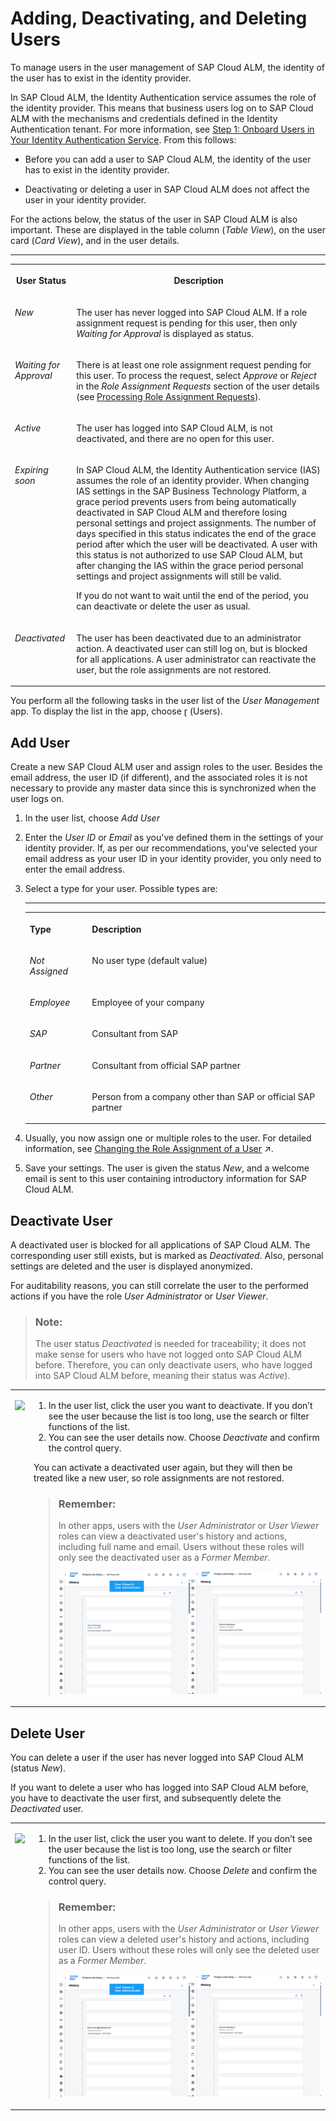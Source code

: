 <!-- loioeaa4cab46776453caf998cd26484fe18 -->

<link rel="stylesheet" type="text/css" href="css/sap-icons.css"/>

# Adding, Deactivating, and Deleting Users

To manage users in the user management of SAP Cloud ALM, the identity of the user has to exist in the identity provider.

In SAP Cloud ALM, the Identity Authentication service assumes the role of the identity provider. This means that business users log on to SAP Cloud ALM with the mechanisms and credentials defined in the Identity Authentication tenant. For more information, see [Step 1: Onboard Users in Your Identity Authentication Service](https://help.sap.com/docs/cloud-alm/setup-administration/user-onboarding). From this follows:

-   Before you can add a user to SAP Cloud ALM, the identity of the user has to exist in the identity provider.

-   Deactivating or deleting a user in SAP Cloud ALM does not affect the user in your identity provider.


For the actions below, the status of the user in SAP Cloud ALM is also important. These are displayed in the table column \(*Table View*\), on the user card \(*Card View*\), and in the user details.

****


<table>
<tr>
<th valign="top">

User Status

</th>
<th valign="top">

Description

</th>
</tr>
<tr>
<td valign="top">

*New* 

</td>
<td valign="top">

The user has never logged into SAP Cloud ALM. If a role assignment request is pending for this user, then only *Waiting for Approval* is displayed as status.

</td>
</tr>
<tr>
<td valign="top">

*Waiting for Approval* 

</td>
<td valign="top">

There is at least one role assignment request pending for this user. To process the request, select *Approve* or *Reject* in the *Role Assignment Requests* section of the user details \(see [Processing Role Assignment Requests](processing-role-assignment-requests-3a0cad5.md)\).

</td>
</tr>
<tr>
<td valign="top">

*Active* 

</td>
<td valign="top">

The user has logged into SAP Cloud ALM, is not deactivated, and there are no open for this user.

</td>
</tr>
<tr>
<td valign="top">

*Expiring soon* 

</td>
<td valign="top">

In SAP Cloud ALM, the Identity Authentication service \(IAS\) assumes the role of an identity provider. When changing IAS settings in the SAP Business Technology Platform, a grace period prevents users from being automatically deactivated in SAP Cloud ALM and therefore losing personal settings and project assignments. The number of days specified in this status indicates the end of the grace period after which the user will be deactivated. A user with this status is not authorized to use SAP Cloud ALM, but after changing the IAS within the grace period personal settings and project assignments will still be valid.

If you do not want to wait until the end of the period, you can deactivate or delete the user as usual.

</td>
</tr>
<tr>
<td valign="top">

*Deactivated* 

</td>
<td valign="top">

The user has been deactivated due to an administrator action. A deactivated user can still log on, but is blocked for all applications. A user administrator can reactivate the user, but the role assignments are not restored.

</td>
</tr>
</table>

You perform all the following tasks in the user list of the *User Management* app. To display the list in the app, choose <span class="SAP-icons-V5"></span> \(Users\).



<a name="loioeaa4cab46776453caf998cd26484fe18__section_lsq_y3n_4wb"/>

## Add User

Create a new SAP Cloud ALM user and assign roles to the user. Besides the email address, the user ID \(if different\), and the associated roles it is not necessary to provide any master data since this is synchronized when the user logs on.

1.  In the user list, choose *Add User*

2.  Enter the *User ID* or *Email* as you've defined them in the settings of your identity provider. If, as per our recommendations, you've selected your email address as your user ID in your identity provider, you only need to enter the email address.

3.  Select a type for your user. Possible types are:

    ****


    <table>
    <tr>
    <th valign="top">

    Type
    
    </th>
    <th valign="top">

    Description
    
    </th>
    </tr>
    <tr>
    <td valign="top">
    
    *Not Assigned* 
    
    </td>
    <td valign="top">
    
    No user type \(default value\)
    
    </td>
    </tr>
    <tr>
    <td valign="top">
    
    *Employee* 
    
    </td>
    <td valign="top">
    
    Employee of your company
    
    </td>
    </tr>
    <tr>
    <td valign="top">
    
    *SAP* 
    
    </td>
    <td valign="top">
    
    Consultant from SAP
    
    </td>
    </tr>
    <tr>
    <td valign="top">
    
    *Partner* 
    
    </td>
    <td valign="top">
    
    Consultant from official SAP partner
    
    </td>
    </tr>
    <tr>
    <td valign="top">
    
    *Other* 
    
    </td>
    <td valign="top">
    
    Person from a company other than SAP or official SAP partner
    
    </td>
    </tr>
    </table>
    
4.  Usually, you now assign one or multiple roles to the user. For detailed information, see [Changing the Role Assignment of a User](https://help.sap.com/viewer/877c96cf971648b09ee0d0a64f7f4fef/latest/en-US/63c3a1399cff436db56bbd4b709b0610.html "As a user manager, you can assign roles of different application areas to specific users.") :arrow_upper_right:.

5.  Save your settings. The user is given the status *New*, and a welcome email is sent to this user containing introductory information for SAP Cloud ALM.




<a name="loioeaa4cab46776453caf998cd26484fe18__section_odz_y3n_4wb"/>

## Deactivate User

A deactivated user is blocked for all applications of SAP Cloud ALM. The corresponding user still exists, but is marked as *Deactivated*. Also, personal settings are deleted and the user is displayed anonymized.

For auditability reasons, you can still correlate the user to the performed actions if you have the role *User Administrator* or *User Viewer*.

> ### Note:  
> The user status *Deactivated* is needed for traceability; it does not make sense for users who have not logged onto SAP Cloud ALM before. Therefore, you can only deactivate users, who have logged into SAP Cloud ALM before, meaning their status was *Active*\).


<table>
<tr>
<td valign="top">

![](images/Deactivate_User_ec63331.gif)

</td>
<td valign="top">

1.  In the user list, click the user you want to deactivate. If you don’t see the user because the list is too long, use the search or filter functions of the list.
2.  You can see the user details now. Choose *Deactivate* and confirm the control query.


You can activate a deactivated user again, but they will then be treated like a new user, so role assignments are not restored.

> ### Remember:  
> In other apps, users with the *User Administrator* or *User Viewer* roles can view a deactivated user's history and actions, including full name and email. Users without these roles will only see the deactivated user as a *Former Member*.
> 
> ![](images/User_History_Deactivated_User_b1ca91c.png)



</td>
</tr>
</table>



<a name="loioeaa4cab46776453caf998cd26484fe18__section_e2d_z3n_4wb"/>

## Delete User

You can delete a user if the user has never logged into SAP Cloud ALM \(status *New*\).

If you want to delete a user who has logged into SAP Cloud ALM before, you have to deactivate the user first, and subsequently delete the *Deactivated* user.


<table>
<tr>
<td valign="top">

![](images/GIF_Delete_User_d821990.gif)

</td>
<td valign="top">

1.  In the user list, click the user you want to delete. If you don’t see the user because the list is too long, use the search or filter functions of the list.
2.  You can see the user details now. Choose *Delete* and confirm the control query.


> ### Remember:  
> In other apps, users with the *User Administrator* or *User Viewer* roles can view a deleted user's history and actions, including user ID. Users without these roles will only see the deleted user as a *Former Member*.
> 
> ![](images/User_History_Deleted_User_f0ae10c.png)



</td>
</tr>
</table>

